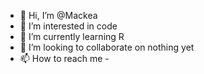 - 👋 Hi, I’m @Mackea
- 👀 I’m interested in code
- 🌱 I’m currently learning R
- 💞️ I’m looking to collaborate on nothing yet
- 📫 How to reach me -


